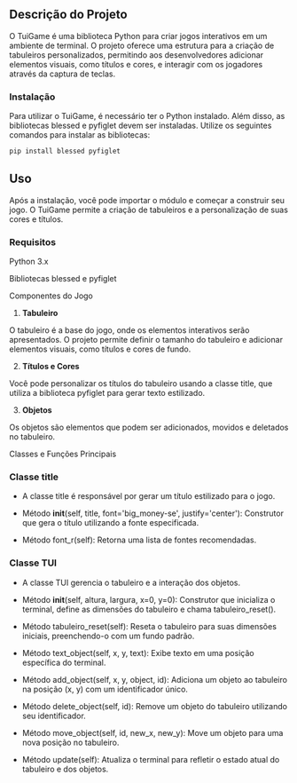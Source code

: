## Descrição do Projeto

O TuiGame é uma biblioteca Python para criar jogos interativos em um ambiente de terminal. O projeto oferece uma estrutura para a criação de tabuleiros personalizados, permitindo aos desenvolvedores adicionar elementos visuais, como títulos e cores, e interagir com os jogadores através da captura de teclas.

### Instalação

Para utilizar o TuiGame, é necessário ter o Python instalado. Além disso, as bibliotecas blessed e pyfiglet devem ser instaladas. Utilize os seguintes comandos para instalar as bibliotecas:
```python
pip install blessed pyfiglet
```

## Uso

Após a instalação, você pode importar o módulo e começar a construir seu jogo. O TuiGame permite a criação de tabuleiros e a personalização de suas cores e títulos.

### Requisitos

Python 3.x

Bibliotecas blessed e pyfiglet


Componentes do Jogo

1. **Tabuleiro**

O tabuleiro é a base do jogo, onde os elementos interativos serão apresentados. O projeto permite definir o tamanho do tabuleiro e adicionar elementos visuais, como títulos e cores de fundo.

2. **Títulos e Cores**

Você pode personalizar os títulos do tabuleiro usando a classe title, que utiliza a biblioteca pyfiglet para gerar texto estilizado.

3. **Objetos**

Os objetos são elementos que podem ser adicionados, movidos e deletados no tabuleiro.

Classes e Funções Principais

### Classe title

- A classe title é responsável por gerar um título estilizado para o jogo.

- Método __init__(self, title, font='big_money-se', justify='center'): Construtor que gera o título utilizando a fonte especificada.

- Método font_r(self): Retorna uma lista de fontes recomendadas.


### Classe TUI

- A classe TUI gerencia o tabuleiro e a interação dos objetos.

- Método __init__(self, altura, largura, x=0, y=0): Construtor que inicializa o terminal, define as dimensões do tabuleiro e chama tabuleiro_reset().

- Método tabuleiro_reset(self): Reseta o tabuleiro para suas dimensões iniciais, preenchendo-o com um fundo padrão.

- Método text_object(self, x, y, text): Exibe texto em uma posição específica do terminal.

- Método add_object(self, x, y, object, id): Adiciona um objeto ao tabuleiro na posição (x, y) com um identificador único.

- Método delete_object(self, id): Remove um objeto do tabuleiro utilizando seu identificador.

- Método move_object(self, id, new_x, new_y): Move um objeto para uma nova posição no tabuleiro.

- Método update(self): Atualiza o terminal para refletir o estado atual do tabuleiro e dos objetos.
